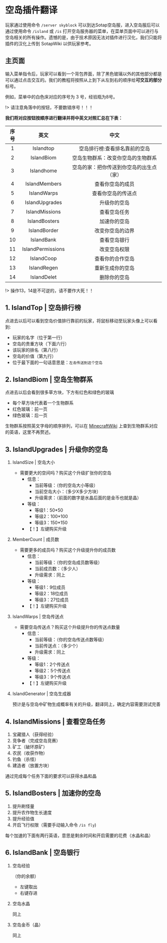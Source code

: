 # 空岛插件翻译

玩家通过使用命令 `/server skyblock` 可以到达Sotap空岛服，进入空岛服后可以通过使用命令 `/island` 或 `/is` 打开空岛服务器的菜单，在菜单页面中可以进行与空岛相关的所有操作。遗憾的是，由于技术原因无法对插件进行汉化，我们只能将插件的汉化上传到 SotapWiki 以供玩家参考。

## 主页面

输入菜单指令后，玩家可以看到一个背包界面，除了黑色玻璃以外的其他部分都是可以通过点击交互的。我们的教程将按照从上到下从左到右的顺序给**可交互的部分**标号。

例如，菜单中的白色床对应的序号为 3 号，经验瓶为8号。

!> 请注意角落中的按钮，不要数错序号！！！

**我们将对应按钮按顺序进行翻译并将中英文对照汇总在下表：**

| 序号  |       英文        |                   中文                   |
| :---: | :---------------: | :--------------------------------------: |
|   1   |     Islandtop     |      空岛排行榜:查看排名靠前的空岛       |
|   2   |    IslandBiom     |    空岛生物群系：改变你空岛的生物群系    |
|   3   |    Islandhome     | 空岛的家：把你传送到你空岛的出生点（家） |
|   4   |   IslandMembers   |             查看你空岛的成员             |
|   5   |    IslandWarps    |            查看你空岛的传送点            |
|   6   |  IslandUpgrades   |               升级你的空岛               |
|   7   |  IslandMissions   |               查看空岛任务               |
|   8   |   IslandBosters   |               加速你的空岛               |
|   9   |   IslandBorder    |             改变你空岛的边界             |
|  10   |    IslandBank     |               查看空岛银行               |
|  11   | IslandPermissions |               改变空岛权限               |
|  12   |    IslandCoop     |             查看你的合作空岛             |
|  13   |    IslandRegen    |             重新生成你的空岛             |
|  14   |    IslandDelet    |               删除你的空岛               |

!> 操作13，14是不可逆的，请不要作大死！！

## 1. IslandTop | 空岛排行榜

点进去以后可以看到空岛价值排行靠前的玩家，将鼠标移动至玩家头像上可以看到:

- 玩家的名字（位于第一行）
- 空岛的贵重方块（下面六行）
- 该玩家的排名（第八行）
- 空岛的价值（第九行）
- 位于最下面的一句话意思是：`左击传送到这个空岛`

## 2. IslandBiom | 空岛生物群系

点进去以后会看到很多草方块，下方有红色和绿色的玻璃

- 每个草方块代表着一个生物群系
- 红色玻璃：前一页
- 绿色玻璃：后一页

生物群系按照英文字母的顺序排列，可以在 [MinecraftWiki](https://minecraft-zh.gamepedia.com/%E7%94%9F%E7%89%A9%E7%BE%A4%E7%B3%BB) 上查到生物群系对应的英语，这里不再赘述。

## 3. IslandUpgrades | 升级你的空岛

1. IslandSize | 空岛大小
    - 需要更大的空间吗？购买这个升级扩张你的空岛
        - 信息：
            - 当前等级：（你的空岛大小等级）
            - 当前空岛大小：（多少X多少方块）
            - 升级需求：（前面的数字是水晶后面的是金币也就是晶）
        - 等级：
            - 等级1：50*50
            - 等级2：100*100
            - 等级3：150*150
        - 【！】左键购买升级

2. MemberCount | 成员数
    - 需要更多的成员吗？购买这个升级提升你的成员数
        - 信息：
            - 当前等级：（你的空岛成员数等级）
            - 当前成员数：（多少人）
            - 升级需求：同上
        - 等级：
            - 等级1：9位成员
            - 等级2：18位成员
            - 等级3：27位成员
        - 【！】左键购买升级

3. IslandWarps | 空岛传送点
    - 需要空岛传送点？购买这个升级提升你的传送点数量
        - 信息：
            - 当前等级：（你的空岛传送点数等级）
            - 当前传送点：（多少个）
            - 升级需求：同上
        - 等级：
            - 等级1：2个传送点
            - 等级2：5个传送点
            - 等级3：9个传送点
        - 【！】左键购买升级

4. IslandGenerator | 空岛生成器

    预计是与空岛中矿物生成概率有关的升级，翻译同上，确定内容需要测试完善

## 4. IslandMissions | 查看空岛任务

1. 宝藏猎人（获得经验）
2. 竞争者（完成空岛竞赛）
3. 矿工（破环原矿）
4. 农民（收获作物）
5. 钓鱼（杀怪）
6. 建造者（放置方块）

通过完成每个任务下面的要求可以获得水晶和晶

## 5. IslandBosters | 加速你的空岛

1. 提升刷怪量
2. 提升农作物生长速度
3. 提升经验值
4. 开启飞行权限（需要手动输入命令 `/is fly`)

每个加速的下面有两行英语，意思是剩余时间和开启需要的花费（水晶和晶）

## 6. IslandBank | 空岛银行

1. 空岛经验

    （你的余额）

    - 左键取出
    - 右键存进

2. 空岛水晶

    同上

3. 空岛金币（晶）

    同上
